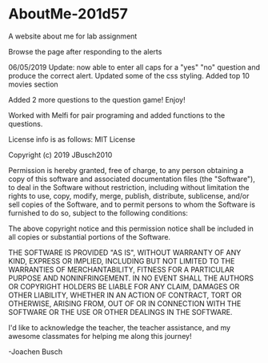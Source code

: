 # AboutMe-201d57
A website about me for lab assignment

Browse the page after responding to the alerts

06/05/2019 Update: now able to enter all caps for a "yes" "no" question and produce the correct alert. 
Updated some of the css styling.
Added top 10 movies section

Added 2 more questions to the question game! Enjoy!

Worked with Melfi for pair programing and added functions to the questions. 

License info is as follows:
MIT License

Copyright (c) 2019 JBusch2010

Permission is hereby granted, free of charge, to any person obtaining a copy
of this software and associated documentation files (the "Software"), to deal
in the Software without restriction, including without limitation the rights
to use, copy, modify, merge, publish, distribute, sublicense, and/or sell
copies of the Software, and to permit persons to whom the Software is
furnished to do so, subject to the following conditions:

The above copyright notice and this permission notice shall be included in all
copies or substantial portions of the Software.

THE SOFTWARE IS PROVIDED "AS IS", WITHOUT WARRANTY OF ANY KIND, EXPRESS OR
IMPLIED, INCLUDING BUT NOT LIMITED TO THE WARRANTIES OF MERCHANTABILITY,
FITNESS FOR A PARTICULAR PURPOSE AND NONINFRINGEMENT. IN NO EVENT SHALL THE
AUTHORS OR COPYRIGHT HOLDERS BE LIABLE FOR ANY CLAIM, DAMAGES OR OTHER
LIABILITY, WHETHER IN AN ACTION OF CONTRACT, TORT OR OTHERWISE, ARISING FROM,
OUT OF OR IN CONNECTION WITH THE SOFTWARE OR THE USE OR OTHER DEALINGS IN THE
SOFTWARE.

I'd like to acknowledge the teacher, the teacher assistance, and my awesome classmates for helping me along this journey! 

-Joachen Busch
